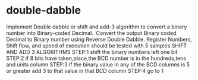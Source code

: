 # double-dabble
Implement Double dabble or shift and add-3 algorithm to convert a binary number into Binary-coded Decimal.  Convert the output Binary coded Decimal to Binary number using Reverse Double Dabble. Register Numbers, Shift flow, and speed of execution should be tested with 5 samples
SHIFT AND ADD 3 ALGORITHMS
STEP:1 shift the binary numbers left one bit
STEP:2 if 8 bits have taken,place,the BCD number is in the hundreds,tens and units column
STEP:3 if the binary value in any of the BCD columns is 5 or greater add 3 to that value in that BCD column
STEP:4 go to 1
